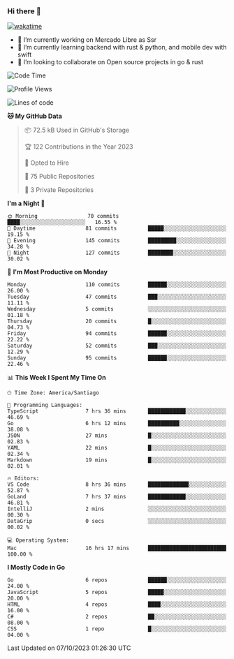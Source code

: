 ### Hi there 👋

[![wakatime](https://wakatime.com/badge/user/330beacb-fb27-4e32-bc38-f8f521bcf832.svg)](https://wakatime.com/@330beacb-fb27-4e32-bc38-f8f521bcf832)

- 🔭 I’m currently working on Mercado Libre as Ssr
- 🌱 I’m currently learning backend with rust & python, and mobile dev with swift
- 👯 I’m looking to collaborate on Open source projects in go & rust

<!--START_SECTION:waka-->
![Code Time](http://img.shields.io/badge/Code%20Time-362%20hrs%2011%20mins-blue)

![Profile Views](http://img.shields.io/badge/Profile%20Views-0-blue)

![Lines of code](https://img.shields.io/badge/From%20Hello%20World%20I%27ve%20Written-3.4%20million%20lines%20of%20code-blue)

**🐱 My GitHub Data** 

> 📦 72.5 kB Used in GitHub's Storage 
 > 
> 🏆 122 Contributions in the Year 2023
 > 
> 💼 Opted to Hire
 > 
> 📜 75 Public Repositories 
 > 
> 🔑 3 Private Repositories 
 > 
**I'm a Night 🦉** 

```text
🌞 Morning                70 commits          ████░░░░░░░░░░░░░░░░░░░░░   16.55 % 
🌆 Daytime                81 commits          █████░░░░░░░░░░░░░░░░░░░░   19.15 % 
🌃 Evening                145 commits         █████████░░░░░░░░░░░░░░░░   34.28 % 
🌙 Night                  127 commits         ████████░░░░░░░░░░░░░░░░░   30.02 % 
```
📅 **I'm Most Productive on Monday** 

```text
Monday                   110 commits         ██████░░░░░░░░░░░░░░░░░░░   26.00 % 
Tuesday                  47 commits          ███░░░░░░░░░░░░░░░░░░░░░░   11.11 % 
Wednesday                5 commits           ░░░░░░░░░░░░░░░░░░░░░░░░░   01.18 % 
Thursday                 20 commits          █░░░░░░░░░░░░░░░░░░░░░░░░   04.73 % 
Friday                   94 commits          ██████░░░░░░░░░░░░░░░░░░░   22.22 % 
Saturday                 52 commits          ███░░░░░░░░░░░░░░░░░░░░░░   12.29 % 
Sunday                   95 commits          ██████░░░░░░░░░░░░░░░░░░░   22.46 % 
```


📊 **This Week I Spent My Time On** 

```text
🕑︎ Time Zone: America/Santiago

💬 Programming Languages: 
TypeScript               7 hrs 36 mins       ████████████░░░░░░░░░░░░░   46.69 % 
Go                       6 hrs 12 mins       ██████████░░░░░░░░░░░░░░░   38.08 % 
JSON                     27 mins             █░░░░░░░░░░░░░░░░░░░░░░░░   02.83 % 
YAML                     22 mins             █░░░░░░░░░░░░░░░░░░░░░░░░   02.34 % 
Markdown                 19 mins             █░░░░░░░░░░░░░░░░░░░░░░░░   02.01 % 

🔥 Editors: 
VS Code                  8 hrs 36 mins       █████████████░░░░░░░░░░░░   52.87 % 
GoLand                   7 hrs 37 mins       ████████████░░░░░░░░░░░░░   46.81 % 
IntelliJ                 2 mins              ░░░░░░░░░░░░░░░░░░░░░░░░░   00.30 % 
DataGrip                 0 secs              ░░░░░░░░░░░░░░░░░░░░░░░░░   00.02 % 

💻 Operating System: 
Mac                      16 hrs 17 mins      █████████████████████████   100.00 % 
```

**I Mostly Code in Go** 

```text
Go                       6 repos             ██████░░░░░░░░░░░░░░░░░░░   24.00 % 
JavaScript               5 repos             █████░░░░░░░░░░░░░░░░░░░░   20.00 % 
HTML                     4 repos             ████░░░░░░░░░░░░░░░░░░░░░   16.00 % 
C#                       2 repos             ██░░░░░░░░░░░░░░░░░░░░░░░   08.00 % 
CSS                      1 repo              █░░░░░░░░░░░░░░░░░░░░░░░░   04.00 % 
```




 Last Updated on 07/10/2023 01:26:30 UTC
<!--END_SECTION:waka-->
